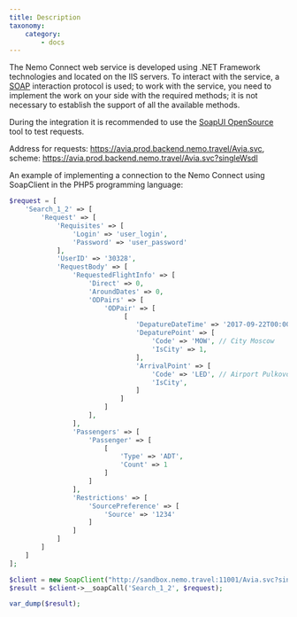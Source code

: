 ```yaml
---
title: Description
taxonomy:
    category:
        - docs
---
```


The Nemo Connect web service is developed using .NET Framework technologies and located on the IIS servers. To interact with the service, a [SOAP](https://en.wikipedia.org/wiki/SOAP) interaction protocol is used; to work with the service, you need to implement the work on your side with the required methods; it is not necessary to establish the support of all the available methods.

During the integration it is recommended to use the [SoapUI OpenSource](https://www.soapui.org/downloads/soapui.html) tool to test requests.

Address for requests:
https://avia.prod.backend.nemo.travel/Avia.svc, scheme: https://avia.prod.backend.nemo.travel/Avia.svc?singleWsdl

An example of implementing a connection to the Nemo Connect using SoapClient in the PHP5 programming language:

```php
$request = [
	'Search_1_2' => [
		'Request' => [
			'Requisites' => [
				'Login' => 'user_login',
				'Password' => 'user_password'
			],
			'UserID' => '30328',
			'RequestBody' => [
				'RequestedFlightInfo' => [
					'Direct' => 0,
					'AroundDates' => 0,
					'ODPairs' => [
						'ODPair' => [
							 [
								'DepatureDateTime' => '2017-09-22T00:00:00',
								'DepaturePoint' => [
									'Code' => 'MOW', // City Moscow
									'IsCity' => 1,
								],
								'ArrivalPoint' => [
									'Code' => 'LED', // Airport Pulkovo
									'IsCity',
								]
							]
						]
					],
				],
				'Passengers' => [
					'Passenger' => [
						[
							'Type' => 'ADT',
							'Count' => 1
						]
					]
				],
				'Restrictions' => [
					'SourcePreference' => [
						'Source' => '1234'
					]
				]
			]
		]
	]
];

$client = new SoapClient("http://sandbox.nemo.travel:11001/Avia.svc?singleWsdl");  
$result = $client->__soapCall('Search_1_2', $request);

var_dump($result);
```
